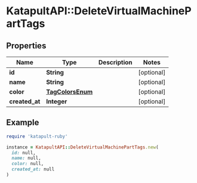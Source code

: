 # KatapultAPI::DeleteVirtualMachinePartTags

## Properties

| Name | Type | Description | Notes |
| ---- | ---- | ----------- | ----- |
| **id** | **String** |  | [optional] |
| **name** | **String** |  | [optional] |
| **color** | [**TagColorsEnum**](TagColorsEnum.md) |  | [optional] |
| **created_at** | **Integer** |  | [optional] |

## Example

```ruby
require 'katapult-ruby'

instance = KatapultAPI::DeleteVirtualMachinePartTags.new(
  id: null,
  name: null,
  color: null,
  created_at: null
)
```

